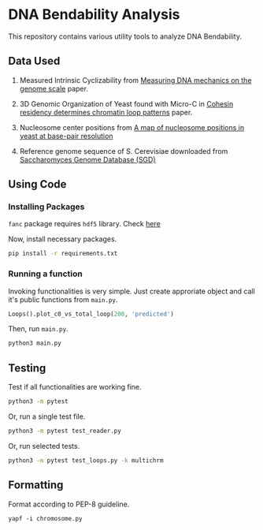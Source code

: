 # DNA Bendability Analysis

This repository contains various utility tools to analyze DNA Bendability. 

## Data Used 

1. Measured Intrinsic Cyclizability from [Measuring DNA mechanics on the genome scale](https://www.nature.com/articles/s41586-020-03052-3) paper. 

2. 3D Genomic Organization of Yeast found with Micro-C in [Cohesin residency determines chromatin loop patterns](https://www.ncbi.nlm.nih.gov/geo/query/acc.cgi?acc=GSE151553) paper. 

3. Nucleosome center positions from [A map of nucleosome positions in yeast at base-pair resolution](https://www.nature.com/articles/nature11142?page=3)

4. Reference genome sequence of S. Cerevisiae downloaded from [Saccharomyces Genome Database (SGD)](https://www.yeastgenome.org/)


## Using Code 

### Installing Packages

`fanc` package requires `hdf5` library. Check [here](https://vaquerizaslab.github.io/fanc/getting_started.html)

Now, install necessary packages. 

```sh 
pip install -r requirements.txt
```

### Running a function
Invoking functionalities is very simple. Just create approriate object and call it's public functions from `main.py`.

```py
Loops().plot_c0_vs_total_loop(200, 'predicted')
```

Then, run `main.py`. 

```sh
python3 main.py
```

## Testing 

Test if all functionalities are working fine.

```sh
python3 -m pytest
```

Or, run a single test file. 

```sh 
python3 -m pytest test_reader.py
```

Or, run selected tests. 

```sh
python3 -m pytest test_loops.py -k multichrm
```


## Formatting 

Format according to PEP-8 guideline. 

```
yapf -i chromosome.py
```